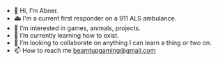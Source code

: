 - 👋 Hi, I’m Abner.
- 🚑 I'm a current first responder on a 911 ALS ambulance.
- 👀 I’m interested in games, animals, projects.
- 🌱 I’m currently learning how to exist.
- 💞️ I’m looking to collaborate on anything I can learn a thing or two on.
- 📫 How to reach me beamtupgaming@gmail.com
